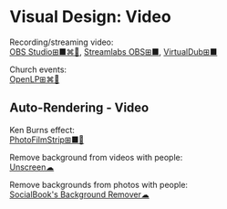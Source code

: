 # Visual Design: Video

Recording/streaming video:  
[OBS Studio⊞■⌘🐧](https://obsproject.com/),
[Streamlabs OBS⊞■](https://streamlabs.com/streamlabs-obs),
[VirtualDub⊞■](https://sourceforge.net/projects/virtualdub/)

Church events:  
[OpenLP⊞⌘🐧](https://openlp.org/)

## Auto-Rendering - Video

Ken Burns effect:  
[PhotoFilmStrip⊞■🐧](https://www.photofilmstrip.org/en/)

Remove background from videos with people:  
[Unscreen☁](https://www.unscreen.com/)

Remove backgrounds from photos with people:  
[SocialBook's Background Remover☁](https://socialbook.io/remove-background)
